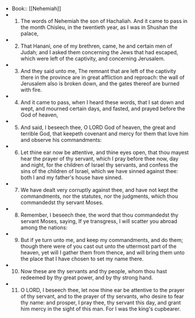 - Book:: [[Nehemiah]]
- 1. The words of Nehemiah the son of Hachaliah. And it came to pass in the month Chisleu, in the twentieth year, as I was in Shushan the palace,
- 2. That Hanani, one of my brethren, came, he and certain men of Judah; and I asked them concerning the Jews that had escaped, which were left of the captivity, and concerning Jerusalem.
- 3. And they said unto me, The remnant that are left of the captivity there in the province are in great affliction and reproach: the wall of Jerusalem also is broken down, and the gates thereof are burned with fire.
- 4. And it came to pass, when I heard these words, that I sat down and wept, and mourned certain days, and fasted, and prayed before the God of heaven,
- 5. And said, I beseech thee, O LORD God of heaven, the great and terrible God, that keepeth covenant and mercy for them that love him and observe his commandments:
- 6. Let thine ear now be attentive, and thine eyes open, that thou mayest hear the prayer of thy servant, which I pray before thee now, day and night, for the children of Israel thy servants, and confess the sins of the children of Israel, which we have sinned against thee: both I and my father's house have sinned.
- 7. We have dealt very corruptly against thee, and have not kept the commandments, nor the statutes, nor the judgments, which thou commandedst thy servant Moses.
- 8. Remember, I beseech thee, the word that thou commandedst thy servant Moses, saying, If ye transgress, I will scatter you abroad among the nations:
- 9. But if ye turn unto me, and keep my commandments, and do them; though there were of you cast out unto the uttermost part of the heaven, yet will I gather them from thence, and will bring them unto the place that I have chosen to set my name there.
- 10. Now these are thy servants and thy people, whom thou hast redeemed by thy great power, and by thy strong hand.
- 11. O LORD, I beseech thee, let now thine ear be attentive to the prayer of thy servant, and to the prayer of thy servants, who desire to fear thy name: and prosper, I pray thee, thy servant this day, and grant him mercy in the sight of this man. For I was the king's cupbearer.
